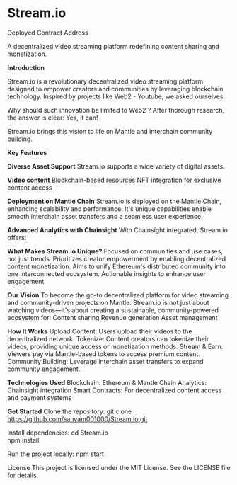 # Stream.io

Deployed Contract Address 

A decentralized video streaming platform redefining content sharing and monetization.

**Introduction**

Stream.io is a revolutionary decentralized video streaming platform designed to empower creators and communities by leveraging blockchain technology.
Inspired by projects like Web2 - Youtube, we asked ourselves:

Why should such innovation be limited to Web2 ?
After thorough research, the answer is clear: Yes, it can!

Stream.io brings this vision to life on Mantle and interchain community building.

**Key Features**

**Diverse Asset Support**
Stream.io supports a wide variety of digital assets.

**Video content**
Blockchain-based resources
NFT integration for exclusive content access

**Deployment on Mantle Chain**
Stream.io is deployed on the Mantle Chain, enhancing scalability and performance. It's unique capabilities enable smooth interchain asset transfers and a seamless user experience.

**Advanced Analytics with Chainsight**
With Chainsight integrated, Stream.io offers:

**What Makes Stream.io Unique?**
Focused on communities and use cases, not just trends.
Prioritizes creator empowerment by enabling decentralized content monetization.
Aims to unify Ethereum's distributed community into one interconnected ecosystem.
Actionable insights to enhance user engagement

**Our Vision**
To become the go-to decentralized platform for video streaming and community-driven projects on Mantle. Stream.io is not just about watching videos—it's about creating a sustainable, community-powered ecosystem for:
Content sharing
Revenue generation
Asset management

**How It Works**
Upload Content: Users upload their videos to the decentralized network.
Tokenize: Content creators can tokenize their videos, providing unique access or monetization methods.
Stream & Earn: Viewers pay via Mantle-based tokens to access premium content.
Community Building: Leverage interchain asset transfers to expand community engagement.

**Technologies Used**
Blockchain: Ethereum & Mantle Chain
Analytics: Chainsight integration
Smart Contracts: For decentralized content access and payment systems

**Get Started**
Clone the repository:
git clone https://github.com/sanyam001000/Stream.io.git  

Install dependencies:
cd Stream.io  
npm install  

Run the project locally:
npm start  

License
This project is licensed under the MIT License. See the LICENSE file for details.
